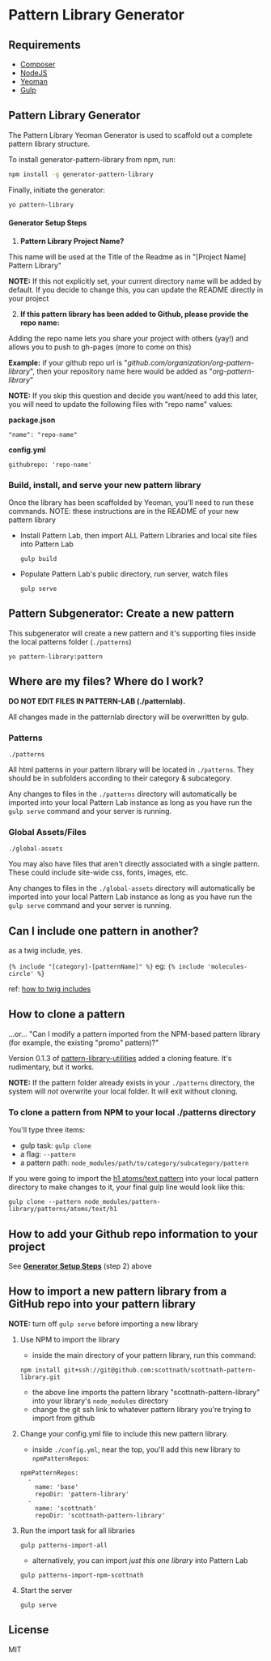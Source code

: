 # Pattern Library Generator


## Requirements

* [Composer](https://getcomposer.org)
* [NodeJS](https://nodejs.org)
* [Yeoman](http://yeoman.io)
* [Gulp](http://gulpjs.com/)

## Pattern Library Generator

The Pattern Library Yeoman Generator is used to scaffold out a complete pattern library structure.

To install generator-pattern-library from npm, run:

```bash
npm install -g generator-pattern-library
```

Finally, initiate the generator:

```bash
yo pattern-library
```

#### Generator Setup Steps
1. **Pattern Library Project Name?**
  
  This name will be used at the Title of the Readme as in "[Project Name] Pattern Library"
  
  **NOTE:**  If this not explicitly set, your current directory name will be added by default. If you decide to change this, you can update the README directly in your project
  
  
2. **If this pattern library has been added to Github, please provide the repo name:**

  Adding the repo name lets you share your project with others (yay!) and allows you to push to gh-pages (more to come on this) 
  
  **Example:** if your github repo url is "*github.com/organization/org-pattern-library*", then your repository name here would be added as "*org-pattern-library*"

  **NOTE:** If you skip this question and decide you want/need to add this later, you will need to update the following files with "repo name" values:
  
  **package.json**
  
  `"name": "repo-name"`
  
  **config.yml**
  
  `githubrepo: 'repo-name'`


### Build, install, and serve your new pattern library

Once the library has been scaffolded by Yeoman, you'll need to run these commands. NOTE: these instructions are in the README of your new pattern library

* Install Pattern Lab, then import ALL Pattern Libraries and local site files into Pattern Lab

  `gulp build`
  
* Populate Pattern Lab's public directory, run server, watch files
  
  `gulp serve`

## Pattern Subgenerator: Create a new pattern

This subgenerator will create a new pattern and it's supporting files inside the local patterns folder (`./patterns`)

```
yo pattern-library:pattern
```

## Where are my files? Where do I work?

**DO NOT EDIT FILES IN PATTERN-LAB (./patternlab).** 

All changes made in the patternlab directory will be overwritten by gulp.

### Patterns

`./patterns`

All html patterns in your pattern library will be located in `./patterns`. They should be in subfolders according to their category & subcategory.

Any changes to files in the `./patterns` directory will automatically be imported into your local Pattern Lab instance as long as you have run the `gulp serve` command and your server is running.

### Global Assets/Files

`./global-assets`

You may also have files that aren't directly associated with a single pattern. These could include site-wide css, fonts, images, etc. 

Any changes to files in the `./global-assets` directory will automatically be imported into your local Pattern Lab instance as long as you have run the `gulp serve` command and your server is running.

## Can I include one pattern in another?

as a twig include, yes.

 `{% include "[category]-[patternName]" %}` eg: `{% include 'molecules-circle' %}`

 ref: [how to twig includes](https://github.com/pattern-lab/patternengine-php-twig#pattern-includes)

## How to clone a pattern

...or... "Can I modify a pattern imported from the NPM-based pattern library (for example, the existing "promo" pattern)?"

Version 0.1.3 of [pattern-library-utilities](https://github.com/pattern-library/pattern-library-utilities) added a cloning feature. It's rudimentary, but it works.

**NOTE:** If the pattern folder already exists in your `./patterns` directory, the system will *not* overwrite your local folder. It will exit without cloning.

### To clone a pattern from NPM to your local ./patterns directory

You'll type three items:

* gulp task: `gulp clone`
* a flag: `--pattern`
* a pattern path: `node_modules/path/to/category/subcategory/pattern`

If you were going to import the [h1 atoms/text pattern](https://github.com/pattern-library/pattern-library/tree/master/patterns/atoms/text/h1) into your local pattern directory to make changes to it, your final gulp line would look like this:

`gulp clone --pattern node_modules/pattern-library/patterns/atoms/text/h1`


## How to add your Github repo information to your project
     
See **[Generator Setup Steps](#generator-setup-steps)** (step 2) above
  

## How to import a new pattern library from a GitHub repo into your pattern library

**NOTE:**  turn off `gulp serve` before importing a new library

1. Use NPM to import the library

    * inside the main directory of your pattern library, run this command:

    ```
    npm install git+ssh://git@github.com:scottnath/scottnath-pattern-library.git
    ```
    * the above line imports the pattern library "scottnath-pattern-library" into your library's `node_modules` directory
    * change the git ssh link to whatever pattern library you're trying to import from github
    
2. Change your config.yml file to include this new pattern library.
    * inside `./config.yml`, near the top, you'll add this new library to `npmPatternRepos`:

    ```
    npmPatternRepos:
      -
        name: 'base'
        repoDir: 'pattern-library'
      -
        name: 'scottnath'
        repoDir: 'scottnath-pattern-library'
    ```
3. Run the import task for all libraries

    ```
    gulp patterns-import-all
    ```
    
    * alternatively, you can import *just this one library* into Pattern Lab    

    ```
    gulp patterns-import-npm-scottnath
    ```
4. Start the server


    `gulp serve`

## License

MIT
